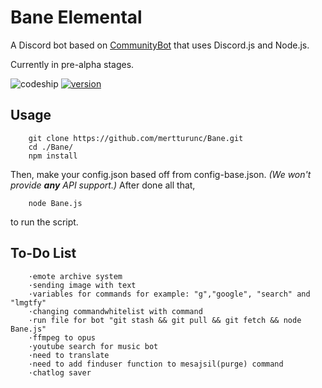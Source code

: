 Bane Elemental
=========================

A Discord bot based on [CommunityBot](https://github.com/OneMansGlory/CommunityBot) that uses Discord.js and Node.js.

Currently in pre-alpha stages.

![codeship](https://codeship.com/projects/4c86ea90-d689-0133-5867-2e9d1cff2918/status?branch=master) [![version](https://img.shields.io/badge/version-0.0.2-green.svg?style=flat-square)](https://github.com/mertturunc/Bane/releases)

Usage
-----
        git clone https://github.com/mertturunc/Bane.git
        cd ./Bane/
        npm install

Then, make your config.json based off from config-base.json. *(We won't provide **any** API support.)* After done all that,

        node Bane.js

to run the script.





To-Do List
-----
        ·emote archive system
        ·sending image with text
        ·variables for commands for example: "g","google", "search" and "lmgtfy"
        ·changing commandwhitelist with command
        ·run file for bot "git stash && git pull && git fetch && node Bane.js"
        ·ffmpeg to opus
        ·youtube search for music bot
        ·need to translate
        ·need to add finduser function to mesajsil(purge) command
        ·chatlog saver
